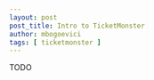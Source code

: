 ```yaml
---
layout: post
post_title: Intro to TicketMonster 
author: mbogoevici
tags: [ ticketmonster ]
---
```


TODO

